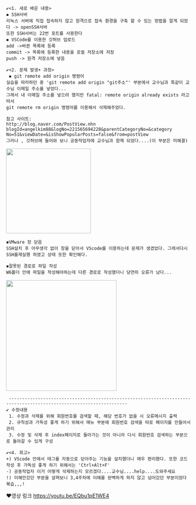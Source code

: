 ```
✔<1. 새로 배운 내용>
◾ SSH서버
리눅스 서버에 직접 접속하지 않고 원격으로 접속 환경을 구축 할 수 있는 방법을 알게 되었다 -> openSSH서버
또한 SSH서버는 22번 포트를 사용한다
◾ VSCode를 이용한 깃허브 업로드
add ->바뀐 목록에 등록
commit -> 목록에 등록한 내용을 로컬 저장소에 저장
push -> 원격 저장소에 넣음
```
```
✔<2. 문제 발생+ 과정>
 ◾ git remote add origin 명령어
실습을 따라하던 중 'git remote add origin "git주소"' 부분에서 교수님과 똑같이 교수님 이메일 주소를 넣었다...
그래서 내 이메일 주소를 넣으려 했지만 fatal: remote origin already exists 라고 떠서
git remote rm origin 명령어를 이용해서 삭제해주었다.

참고 사이트: 
http://blog.naver.com/PostView.nhn
blogId=angelkim88&logNo=221565694228&parentCategoryNo=&category
No=51&viewDate=&isShowPopularPosts=false&from=postView
그러나 , 깃허브에 들어와 보니 공동작업자에 교수님과 함께 되었다....(이 부분은 미해결)
``` 
<img src="https://user-images.githubusercontent.com/53109557/95683311-70c1bb80-0c25-11eb-81e4-e47af5f6dc50.JPG" width=230 heigh =230>

```
◾VMware 창 닫음
SSH설치 후 아무생각 없이 창을 닫아서 VScode를 이용하는데 문제가 생겼었다. 그래서다시 SSH를재실행 하였고 상태 또한 확인해다.

◾잘못된 경로로 파일 작성
W6폴더 안에 파일을 작성해야하는데 다른 경로로 작성했더니 당연히 오류가 났다... 
```

<img src="https://user-images.githubusercontent.com/53109557/95683535-e2e6d000-0c26-11eb-948e-5e4bf849a550.JPG"  width=300 heigh =100>

 ```
  -------------------------------------------------------------------------------------------------------------------
 ✔ 수정내용
  1. 수정과 삭제를 위해 회원번호를 검색할 때, 해당 번호가 없을 시 오류메시지 출력
  2. 규칙성과 가독성 좋게 하기 위해서 메뉴 부분에 회원번호 검색을 따로 페이지를 만들어서 관리
  3. 수정 및 삭제 후 index페이지로 돌아가는 것이 아니라 다시 회원번호 검색하는 부분으로 돌아갈 수 있게 구성
```

```
✔<4. 회고>
+) VScode 안에서 태그를 자동으로 닫아주는 기능을 설치했더니 매우 편리했다. 또한 코드작성 후 가독성 좋게 하기 위해서는 'Ctrl+Alt+F'
-) 공동작업자 이거 어떻게 삭제하는지 모르겠다....교수님....help....도와주세요
!) 이해안갔던 부분을 살펴보니 3,4주차에 이해를 완벽하게 하지 않고 넘어갔던 부분이었다 복습,,,!
```

❤영상 링크 https://youtu.be/EQbu1pE1WE4

